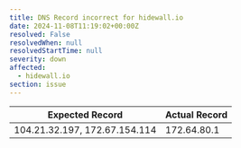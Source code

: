 ```yaml
---
title: DNS Record incorrect for hidewall.io
date: 2024-11-08T11:19:02+00:00Z
resolved: False
resolvedWhen: null
resolvedStartTime: null
severity: down
affected:
  - hidewall.io
section: issue
---
```


| Expected Record  | Actual Record  |
|------------------|----------------|
| 104.21.32.197, 172.67.154.114 | 172.64.80.1 |
